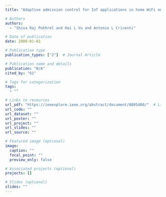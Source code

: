 ```yaml
---
title: "Adaptive admission control for IoT applications in home WiFi networks"

# Authors
authors:
  - "Shiva Raj Pokhrel and Hai L Vu and Antonio L Cricenti"

# Date of publication
date: 2000-01-01

# Publication type
publication_types: ["2"]  # Journal Article

# Publication name and details
publication: "N/A"
cited_by: "61"

# Tags for categorization
tags:
  - ""

# Links to resources
url_pdf: "https://ieeexplore.ieee.org/abstract/document/8805400/"  # Link to the resource
url_code: ""
url_dataset: ""
url_poster: ""
url_project: ""
url_slides: ""
url_source: ""

# Featured image (optional)
image:
  caption: ""
  focal_point: ""
  preview_only: false

# Associated projects (optional)
projects: []

# Slides (optional)
slides: ""
---
```

